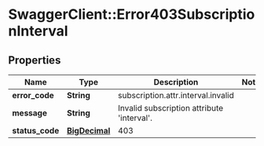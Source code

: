 # SwaggerClient::Error403SubscriptionInterval

## Properties
Name | Type | Description | Notes
------------ | ------------- | ------------- | -------------
**error_code** | **String** | subscription.attr.interval.invalid | 
**message** | **String** | Invalid subscription attribute &#x27;interval&#x27;. | 
**status_code** | [**BigDecimal**](BigDecimal.md) | 403 | 

